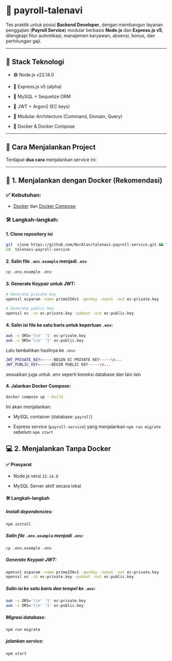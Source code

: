 
# 🧾 payroll-talenavi

  

Tes praktik untuk posisi **Backend Developer**, dengan membangun layanan penggajian (**Payroll Service**) modular berbasis **Node.js** dan **Express.js v5**, dilengkapi fitur autentikasi, manajemen karyawan, absensi, bonus, dan perhitungan gaji.

  

---

  

## 🚀 Stack Teknologi

  

- 🟢 Node.js v22.14.0

- 🚂 Express.js v5 (alpha)

- 🐬 MySQL + Sequelize ORM

- 🔐 JWT + Argon2 (EC keys)

- 🧰 Modular Architecture (Command, Domain, Query)

- 📄 Docker & Docker Compose

  

---

  

## 🚀 Cara Menjalankan Project

  

Terdapat **dua cara** menjalankan service ini:

  

---

  

## 🧱 1. Menjalankan dengan Docker (Rekomendasi)

  

### ✅ Kebutuhan:

- [Docker](https://www.docker.com/) dan [Docker Compose](https://docs.docker.com/compose/install/)


### 🛠️ Langkah-langkah:

#### 1. Clone repository ini
```bash
git  clone https://github.com/NurAlan/talenavi-payroll-service.git && \
cd  talenavi-payroll-service
```

#### 2. Salin file `.env.example` menjadi `.env`
```bash
cp .env.example .env
```
#### 3. Generate Keypair untuk JWT:
```bash
# Generate private key
openssl ecparam -name prime256v1 -genkey -noout -out ec-private.key

# Generate public key
openssl ec -in ec-private.key -pubout -out ec-public.key

```
#### 4. Salin isi file ke satu baris untuk keperluan `.env`:
```bash
awk -v ORS='\\n' '1' ec-private.key
awk -v ORS='\\n' '1' ec-public.key
```
Lalu tambahkan hasilnya ke `.env`:
```bash
JWT_PRIVATE_KEY=-----BEGIN EC PRIVATE KEY-----\n...
JWT_PUBLIC_KEY=-----BEGIN PUBLIC KEY-----\n...
```
sesuaikan juga untuk .env
seperti koneksi database dan lain lain

#### 4. Jalankan Docker Compose:
```bash
docker compose up --build
```
Ini akan menjalankan:

-   MySQL container (database: `payroll`)
    
-   Express service (`payroll-service`) yang menjalankan `npm run migrate` sebelum `npm start`

## 💻 2. Menjalankan Tanpa Docker
#### ✅ Prasyarat

-   Node.js versi `22.14.0`
    
-   MySQL Server aktif secara lokal

#### 🛠️ Langkah-langkah

##### **Install dependencies:**
```bash
npm install
```
##### **Salin file `.env.example` menjadi `.env`:**
```bash
cp .env.example .env
```
##### **Generate Keypair JWT:**
 ```bash
 openssl ecparam -name prime256v1 -genkey -noout -out ec-private.key
openssl ec -in ec-private.key -pubout -out ec-public.key
 ```
##### Salin isi ke satu baris dan tempel ke `.env`:
```bash
awk -v ORS='\\n' '1' ec-private.key
awk -v ORS='\\n' '1' ec-public.key
```
##### Migrasi database:
```bash
npm run migrate
```
##### jalankan service:
```bash
npm start
```